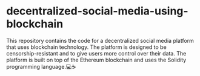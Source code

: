 # decentralized-social-media-using-blockchain
This repository contains the code for a decentralized social media platform that uses blockchain technology. The platform is designed to be censorship-resistant and to give users more control over their data. The platform is built on top of the Ethereum blockchain and uses the Solidity programming language.💻☕
